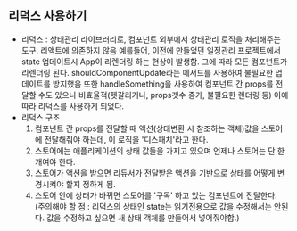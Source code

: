 ## 리덕스 사용하기
- 리덕스 : 상태관리 라이브러리로, 컴포넌트 외부에서 상태관리 로직을 처리해주는 도구. 리액트에 의존하지 않음  예를들어, 이전에 만들었던 일정관리 프로젝트에서 state 업데이트시 App이 리렌더링 하는 현상이 발생함. 그에 따라 모든 컴포넌트가 리렌더링 된다.  shouldComponentUpdate라는 메서드를 사용하여 불필요한 업데이트를 방지했음  또한 handleSomething을 사용하여 컴포넌트 간 props를 전달할 수도 있으나 비효율적(헷갈리거나, props갯수 증가, 불필요한 렌더링 등)  이에 따라 리덕스를 사용하게 되었다.  
- 리덕스 구조
  1. 컴포넌트 간 props를 전달할 때 액션(상태변환 시 참조하는 객체)값을 스토어에 전달해줘야 하는데, 이 로직을 '디스패치'라고 한다.
  2. 스토어에는 애플리케이션의 상태 값들을 가지고 있으며 언제나 스토어는 단 한개여야 한다.
  3. 스토어가 액션을 받으면 리듀서가 전달받은 액션을 기반으로 상태를 어떻게 변경시켜야 할지 정하게 됨.
  4. 스토어 안에 상태가 바뀌면 스토어를 '구독' 하고 있는 컴포넌트에 전달한다.  
(주의해야 할 점 : 리덕스의 상태인 state는 읽기전용으로 값을 수정해서는 안된다. 값을 수정하고 싶으면 새 상태 객체를 만들어서 넣어줘야함.)